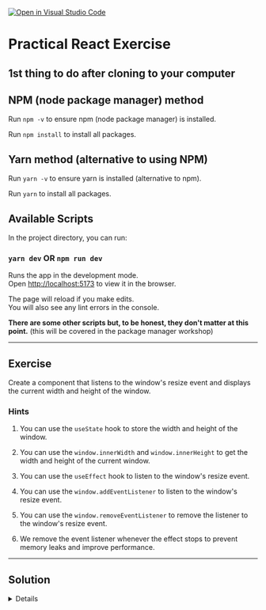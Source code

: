 [![Open in Visual Studio Code](https://classroom.github.com/assets/open-in-vscode-718a45dd9cf7e7f842a935f5ebbe5719a5e09af4491e668f4dbf3b35d5cca122.svg)](https://classroom.github.com/online_ide?assignment_repo_id=11405639&assignment_repo_type=AssignmentRepo)
# Practical React Exercise

## 1st thing to do after cloning to your computer

## NPM (node package manager) method

Run `npm -v` to ensure npm (node package manager) is installed.

Run `npm install` to install all packages.

## Yarn method (alternative to using NPM)

Run `yarn -v` to ensure yarn is installed (alternative to npm).

Run `yarn` to install all packages.

## Available Scripts

In the project directory, you can run:

### `yarn dev` OR `npm run dev`

Runs the app in the development mode.\
Open [http://localhost:5173](http://localhost:5173) to view it in the browser.

The page will reload if you make edits.\
You will also see any lint errors in the console.

**There are some other scripts but, to be honest, they don't matter at this point.** (this will be covered in the package manager workshop)

---

## Exercise

Create a component that listens to the window's resize event and displays the current width and height of the window.

### Hints

1.  You can use the `useState` hook to store the width and height of the window.

1.  You can use the `window.innerWidth` and `window.innerHeight` to get the width and height of the current window.

1.  You can use the `useEffect` hook to listen to the window's resize event.

1.  You can use the `window.addEventListener` to listen to the window's resize event.

1.  You can use the `window.removeEventListener` to remove the listener to the window's resize event.

1.  We remove the event listener whenever the effect stops to prevent memory leaks and improve performance.

---

## Solution

<details>

1. First, open the `App.tsx` component file and import the `useState` and `useEffect` hooks.

1. Inside the component, create a new state variable called `windowSize` using the `useState` hook. The initial value of this variable should be an object containing the current `width` and `height` of the window.

1. Next, create a new function called `handleResize`. This function should update the `windowSize` state variable with the current width and height of the window.

1. Use the `useEffect` hook to add an event listener for the `resize` event. When this event is triggered, call the `handleResize` function to update the `windowSize` state variable.

1. Finally, render the current width and height of the window in your component.

> Note that we pass an empty dependency array `[]` as the second argument to `useEffect`. This ensures that the effect only runs when the component is first created and not on every re-render.

```ts
import { useState, useEffect } from "react";
import "./App.css";

const App = () => {
    const [windowSize, setWindowSize] = useState({
        width: window.innerWidth,
        height: window.innerHeight,
    });

    const handleResize = () => {
        setWindowSize({
            width: window.innerWidth,
            height: window.innerHeight,
        });
    };

    useEffect(() => {
        window.addEventListener("resize", handleResize);
        return () => {
            window.removeEventListener("resize", handleResize);
        };
    }, []);

    return (
        <h1>
            {windowSize.width} x {windowSize.height}
        </h1>
    );
};

export default App;
```

</details>
